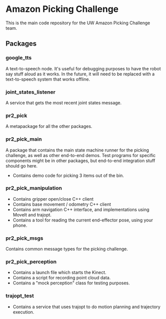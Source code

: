 # Amazon Picking Challenge
This is the main code repository for the UW Amazon Picking Challenge team.

## Packages
### google_tts
A text-to-speech node.
It's useful for debugging purposes to have the robot say stuff aloud as it works.
In the future, it will need to be replaced with a text-to-speech system that works offline.

### joint_states_listener
A service that gets the most recent joint states message.

### pr2_pick
A metapackage for all the other packages.

### pr2_pick_main
A package that contains the main state machine runner for the picking challenge, as well as other end-to-end demos.
Test programs for specific components might be in other packages, but end-to-end integration stuff should go here.

- Contains demo code for picking 3 items out of the bin.

### pr2_pick_manipulation
- Contains gripper open/close C++ client
- Contains base movement / odometry C++ client
- Contains arm navigation C++ interface, and implementations using MoveIt and trajopt.
- Contains a tool for reading the current end-effector pose, using your phone.

### pr2_pick_msgs
Contains common message types for the picking challenge.

### pr2_pick_perception
- Contains a launch file which starts the Kinect.
- Contains a script for recording point cloud data.
- Contains a "mock perception" class for testing purposes.

### trajopt_test
- Contains a service that uses trajopt to do motion planning and trajectory execution.
